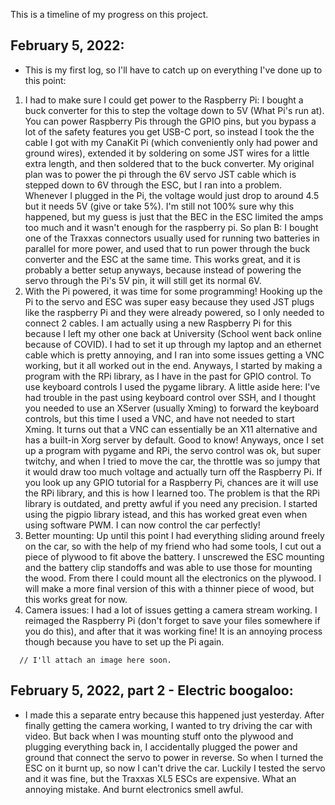 This is a timeline of my progress on this project.

<h2>February 5, 2022:</h2>
<ul>
      <li>
      This is my first log, so I'll have to catch up on everything I've done up to this point:
      </li>
</ul>

<ol>
<li>
I had to make sure I could get power to the Raspberry Pi: 
I bought a buck converter for this to step the voltage down to 5V (What Pi's run at). You can power Raspberry Pis through the GPIO pins, but you bypass a lot of the safety features you get USB-C port, so instead I took the the cable I got with my CanaKit Pi (which conveniently only had power and ground wires), extended it by soldering on some JST wires for a little extra length, and then soldered that to the buck converter. My original plan was to power the pi through the 6V servo JST cable which is stepped down to 6V through the ESC, but I ran into a problem. Whenever I plugged in the Pi, the voltage would just drop to around 4.5 but it needs 5V (give or take 5%). I'm still not 100% sure why this happened, but my guess is just that the BEC in the ESC limited the amps too much and it wasn't enough for the raspberry pi. So plan B: I bought one of the Traxxas connectors usually used for running two batteries in parallel for more power, and used that to run power through the buck converter and the ESC at the same time. This works great, and it is probably a better setup anyways, because instead of powering the servo through the Pi's 5V pin, it will still get its normal 6V. 
</li>

<li>
With the Pi powered, it was time for some programming! 
Hooking up the Pi to the servo and ESC was super easy because they used JST plugs like the raspberry Pi and they were already powered, so I only needed to connect 2 cables. I am actually using a new Raspberry Pi for this because I left my other one back at University (School went back online because of COVID). I had to set it up through my laptop and an ethernet cable which is pretty annoying, and I ran into some issues getting a VNC working, but it all worked out in the end. Anyways, I started by making a program with the RPi library, as I have in the past for GPIO control. To use keyboard controls I used the pygame library. A little aside here: I've had trouble in the past using keyboard control over SSH, and I thought you needed to use an XServer (usually Xming) to forward the keyboard controls, but this time I used a VNC, and have not needed to start Xming. It turns out that a VNC can essentially be an X11 alternative and has a built-in Xorg server by default. Good to know! Anyways, once I set up a program with pygame and RPi, the servo control was ok, but super twitchy, and when I tried to move the car, the throttle was so jumpy that it would draw too much voltage and actually turn off the Raspberry Pi. If you look up any GPIO tutorial for a Raspberry Pi, chances are it will use the RPi library, and this is how I learned too. The problem is that the RPi library is outdated, and pretty awful if you need any precision. I started using the pigpio library istead, and this has worked great even when using software PWM. I can now control the car perfectly!
</li>

<li>
Better mounting:
Up until this point I had everything sliding around freely on the car, so with the help of my friend who had some tools, I cut out a piece of plywood to fit above the           battery. I unscrewed the ESC mounting and the battery clip standoffs and was able to use those for mounting the wood. From there I could mount all the electronics on the plywood. I will make a more final version of this with a thinner piece of wood, but this works great for now.
</li>    

<li>
Camera issues:
I had a lot of issues getting a camera stream working. I reimaged the Raspberry Pi (don't forget to save your files somewhere if you do this), and after that it was working fine! It is an annoying process though because you have to set up the Pi again.
</li>
</ol>
      
      // I'll attach an image here soon.
      
<h2>February 5, 2022, part 2 - Electric boogaloo:</h2>
<ul>
<li>
I made this a separate entry because this happened just yesterday. After finally getting the camera working, I wanted to try driving the car with video. But back when I         was mounting stuff onto the plywood and plugging everything back in, I accidentally plugged the power and ground that connect the servo to power in reverse. So when I           turned the ESC on it burnt up, so now I can't drive the car. Luckily I tested the servo and it was fine, but the Traxxas XL5 ESCs are expensive. What an annoying mistake. And burnt electronics smell awful.
</li>
</ul>
